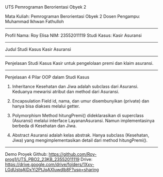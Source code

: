 UTS Pemrograman Berorientasi Obyek 2

Mata Kuliah: Pemrograman Berorientasi Obyek 2
Dosen Pengampu: Muhammad Ikhwan Fathulloh

----------------------------------------------------

Profil
Nama: Roy Elisa
NIM: 23552011119
Studi Kasus: Kasir Asuransi

----------------------------------------------------
Judul Studi Kasus
Kasir Asuransi

----------------------------------------------------

Penjelasan Studi Kasus
Kasir untuk pengelolaan premi dan klaim asuransi.

----------------------------------------------------

Penjelasan 4 Pilar OOP dalam Studi Kasus
1. Inheritance
Kesehatan dan Jiwa adalah subclass dari Asuransi.
Keduanya mewarisi atribut dan method dari Asuransi.

2. Encapsulation
Field id, nama, dan umur disembunyikan (private) dan hanya bisa diakses melalui getter.

3. Polymorphism
Method hitungPremi() dideklarasikan di superclass (Asuransi) melalui interface LayananAsuransi.
Namun implementasinya berbeda di Kesehatan dan Jiwa.

4. Abstract
Asuransi adalah kelas abstrak.
Hanya subclass (Kesehatan, Jiwa) yang mengimplementasikan detail dari method hitungPremi().

----------------------------------------------------

Demo Proyek
Github: https://github.com/Roy-prog1/UTS_PBO2_23KB_23552011119
Drive: https://drive.google.com/drive/folders/1Xxv-LGdUstqAlDxYi2PtJqAXIuwdlb8F?usp=sharing 
